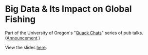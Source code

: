 # Big Data & Its Impact on Global Fishing

Part of the University of Oregon's "[Quack Chats](https://www.uoregon.edu/quackchats)" series of pub talks. ([Announcement](https://around.uoregon.edu/content/economist-tell-how-big-data-could-tame-overfishing).)

View the slides [here](https://rawgit.com/grantmcdermott/quackchat/master/slides.html).
